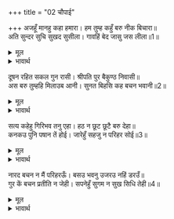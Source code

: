 +++
title = "02 चौपाई"

+++
अजहूँ मानहु कहा हमारा। हम तुम्ह कहुँ बरु नीक बिचारा॥  
अति सुन्दर सुचि सुखद सुसीला। गावहिं बेद जासु जस लीला॥1॥  

<details><summary>मूल</summary>

अजहूँ मानहु कहा हमारा। हम तुम्ह कहुँ बरु नीक बिचारा॥  
अति सुन्दर सुचि सुखद सुसीला। गावहिं बेद जासु जस लीला॥1॥  
</details>

<details><summary>भावार्थ</summary>

अब भी हमारा कहा मानो, हमने तुम्हारे लिए अच्छा वर विचारा है। वह बहुत ही सुन्दर, पवित्र, सुखदायक और सुशील है, जिसका यश और लीला वेद गाते हैं॥1॥  
</details>

दूषन रहित सकल गुन रासी। श्रीपति पुर बैकुण्ठ निवासी॥  
अस बरु तुम्हहि मिलाउब आनी। सुनत बिहसि कह बचन भवानी॥2॥  

<details><summary>मूल</summary>

दूषन रहित सकल गुन रासी। श्रीपति पुर बैकुण्ठ निवासी॥  
अस बरु तुम्हहि मिलाउब आनी। सुनत बिहसि कह बचन भवानी॥2॥  
</details>

<details><summary>भावार्थ</summary>

वह दोषों से रहित, सारे सद्गुणों की राशि, लक्ष्मी का स्वामी और वैकुण्ठपुरी का रहने वाला है। हम ऐसे वर को लाकर तुमसे मिला देङ्गे। यह सुनते ही पार्वतीजी हँसकर बोलीं-॥2॥  
</details>

सत्य कहेहु गिरिभव तनु एहा। हठ न छूट छूटै बरु देहा॥  
कनकउ पुनि पषान तें होई। जारेहुँ सहजु न परिहर सोई॥3॥  

<details><summary>मूल</summary>

सत्य कहेहु गिरिभव तनु एहा। हठ न छूट छूटै बरु देहा॥  
कनकउ पुनि पषान तें होई। जारेहुँ सहजु न परिहर सोई॥3॥  
</details>

<details><summary>भावार्थ</summary>

आपने यह सत्य ही कहा कि मेरा यह शरीर पर्वत से उत्पन्न हुआ है, इसलिए हठ नहीं छूटेगा, शरीर भले ही छूट जाए। सोना भी पत्थर से ही उत्पन्न होता है, सो वह जलाए जाने पर भी अपने स्वभाव (सुवर्णत्व) को नहीं छोडता॥3॥  
</details>

नारद बचन न मैं परिहरऊँ। बसउ भवनु उजरउ नहिं डरउँ॥  
गुर कें बचन प्रतीति न जेही। सपनेहुँ सुगम न सुख सिधि तेही॥4॥  

<details><summary>मूल</summary>

नारद बचन न मैं परिहरऊँ। बसउ भवनु उजरउ नहिं डरउँ॥  
गुर कें बचन प्रतीति न जेही। सपनेहुँ सुगम न सुख सिधि तेही॥4॥  
</details>

<details><summary>भावार्थ</summary>

अतः मैं नारदजी के वचनों को नहीं छोडूँगी, चाहे घर बसे या उजडे, इससे मैं नहीं डरती। जिसको गुरु के वचनों में विश्वास नहीं है, उसको सुख और सिद्धि स्वप्न में भी सुगम नहीं होती॥4॥
</details>

